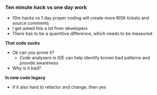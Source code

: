 ### Ten minute hack vs one day work

* 10m hacks vs 1 day proper coding will create more RISK tickets and source comments
* I get asked this a lot from developers
* There has to be a quantitive difference, which needs to be measured

**That code sucks**

* Ok can you prove it?
  * Code analysers in IDE can help identify known bad patterns and provide awareness
* Why is it bad?

**In new code legacy**
- if it also hard to refactor and change, then yes
